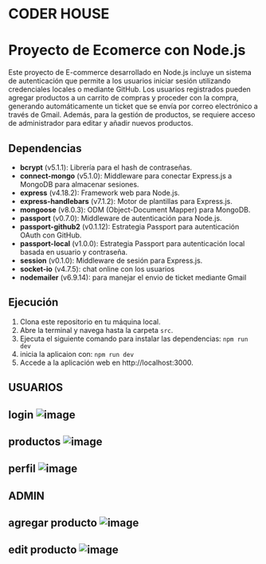 # CODER HOUSE

# Proyecto de Ecomerce con Node.js

Este proyecto de E-commerce desarrollado en Node.js incluye un sistema de autenticación que permite a los usuarios iniciar sesión utilizando credenciales locales o mediante GitHub. Los usuarios registrados pueden agregar productos a un carrito de compras y proceder con la compra, generando automáticamente un ticket que se envía por correo electrónico a través de Gmail. Además, para la gestión de productos, se requiere acceso de administrador para editar y añadir nuevos productos.

## Dependencias

- **bcrypt** (v5.1.1): Librería para el hash de contraseñas.
- **connect-mongo** (v5.1.0): Middleware para conectar Express.js a MongoDB para almacenar sesiones.
- **express** (v4.18.2): Framework web para Node.js.
- **express-handlebars** (v7.1.2): Motor de plantillas para Express.js.
- **mongoose** (v8.0.3): ODM (Object-Document Mapper) para MongoDB.
- **passport** (v0.7.0): Middleware de autenticación para Node.js.
- **passport-github2** (v0.1.12): Estrategia Passport para autenticación OAuth con GitHub.
- **passport-local** (v1.0.0): Estrategia Passport para autenticación local basada en usuario y contraseña.
- **session** (v0.1.0): Middleware de sesión para Express.js.
- **socket-io** (v4.7.5): chat online con los usuarios
- **nodemailer** (v6.9.14): para manejar el envio de ticket mediante Gmail




## Ejecución

1. Clona este repositorio en tu máquina local.
2. Abre la terminal y navega hasta la carpeta `src`.
3. Ejecuta el siguiente comando para instalar las dependencias:  `npm run dev`
4. inicia la aplicaion con: `npm run dev`
5. Accede a la aplicación web en http://localhost:3000.


## USUARIOS

## login ![image](https://github.com/Joaquin-Lopezz/AppEcomerce/assets/87286770/ed833248-8f90-4d94-bace-3b11fbcaab95)

## productos  ![image](https://github.com/Joaquin-Lopezz/AppEcomerce/assets/87286770/5dd62fcb-d665-44ce-bbfc-4009d1bc0747)

## perfil ![image](https://github.com/Joaquin-Lopezz/coderHouse/assets/87286770/3eb8e8fe-5a46-4252-92d5-760b05fb74cc)

## ADMIN

## agregar producto ![image](https://github.com/Joaquin-Lopezz/coderHouse/assets/87286770/051ebaa3-ffe9-40b7-b417-8e32d7d07252)

## edit producto ![image](https://github.com/Joaquin-Lopezz/coderHouse/assets/87286770/b6120e05-d5b9-4e63-a889-d91d9444a5a5)
